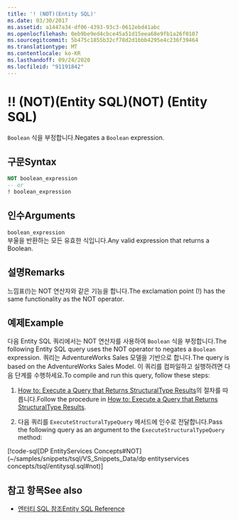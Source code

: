 ```yaml
---
title: '! (NOT)(Entity SQL)'
ms.date: 03/30/2017
ms.assetid: a1447a34-df06-4393-93c3-0612ebd41abc
ms.openlocfilehash: 0eb9be9ed4cbce45a51d15eea68e9fb1a26f0107
ms.sourcegitcommit: 5b475c1855b32cf78d2d1bbb4295e4c236f39464
ms.translationtype: MT
ms.contentlocale: ko-KR
ms.lasthandoff: 09/24/2020
ms.locfileid: "91191842"
---
```

# <a name="-not-entity-sql"></a><span data-ttu-id="e7106-103">!</span><span class="sxs-lookup"><span data-stu-id="e7106-103">!</span></span> <span data-ttu-id="e7106-104">(NOT)(Entity SQL)</span><span class="sxs-lookup"><span data-stu-id="e7106-104">(NOT) (Entity SQL)</span></span>

<span data-ttu-id="e7106-105">`Boolean` 식을 부정합니다.</span><span class="sxs-lookup"><span data-stu-id="e7106-105">Negates a `Boolean` expression.</span></span>  
  
## <a name="syntax"></a><span data-ttu-id="e7106-106">구문</span><span class="sxs-lookup"><span data-stu-id="e7106-106">Syntax</span></span>  
  
```sql  
NOT boolean_expression  
-- or  
! boolean_expression  
```
  
## <a name="arguments"></a><span data-ttu-id="e7106-107">인수</span><span class="sxs-lookup"><span data-stu-id="e7106-107">Arguments</span></span>  

 `boolean_expression`  
 <span data-ttu-id="e7106-108">부울을 반환하는 모든 유효한 식입니다.</span><span class="sxs-lookup"><span data-stu-id="e7106-108">Any valid expression that returns a Boolean.</span></span>  
  
## <a name="remarks"></a><span data-ttu-id="e7106-109">설명</span><span class="sxs-lookup"><span data-stu-id="e7106-109">Remarks</span></span>  

 <span data-ttu-id="e7106-110">느낌표(!)는 NOT 연산자와 같은 기능을 합니다.</span><span class="sxs-lookup"><span data-stu-id="e7106-110">The exclamation point (!) has the same functionality as the NOT operator.</span></span>  
  
## <a name="example"></a><span data-ttu-id="e7106-111">예제</span><span class="sxs-lookup"><span data-stu-id="e7106-111">Example</span></span>  

 <span data-ttu-id="e7106-112">다음 Entity SQL 쿼리에서는 NOT 연산자를 사용하여 `Boolean` 식을 부정합니다.</span><span class="sxs-lookup"><span data-stu-id="e7106-112">The following Entity SQL query uses the NOT operator to negates a `Boolean` expression.</span></span> <span data-ttu-id="e7106-113">쿼리는 AdventureWorks Sales 모델을 기반으로 합니다.</span><span class="sxs-lookup"><span data-stu-id="e7106-113">The query is based on the AdventureWorks Sales Model.</span></span> <span data-ttu-id="e7106-114">이 쿼리를 컴파일하고 실행하려면 다음 단계를 수행하세요.</span><span class="sxs-lookup"><span data-stu-id="e7106-114">To compile and run this query, follow these steps:</span></span>  
  
1. <span data-ttu-id="e7106-115">[How to: Execute a Query that Returns StructuralType Results](../how-to-execute-a-query-that-returns-structuraltype-results.md)의 절차를 따릅니다.</span><span class="sxs-lookup"><span data-stu-id="e7106-115">Follow the procedure in [How to: Execute a Query that Returns StructuralType Results](../how-to-execute-a-query-that-returns-structuraltype-results.md).</span></span>  
  
2. <span data-ttu-id="e7106-116">다음 쿼리를 `ExecuteStructuralTypeQuery` 메서드에 인수로 전달합니다.</span><span class="sxs-lookup"><span data-stu-id="e7106-116">Pass the following query as an argument to the `ExecuteStructuralTypeQuery` method:</span></span>  
  
 [!code-sql[DP EntityServices Concepts#NOT](~/samples/snippets/tsql/VS_Snippets_Data/dp entityservices concepts/tsql/entitysql.sql#not)]  
  
## <a name="see-also"></a><span data-ttu-id="e7106-117">참고 항목</span><span class="sxs-lookup"><span data-stu-id="e7106-117">See also</span></span>

- [<span data-ttu-id="e7106-118">엔터티 SQL 참조</span><span class="sxs-lookup"><span data-stu-id="e7106-118">Entity SQL Reference</span></span>](entity-sql-reference.md)
